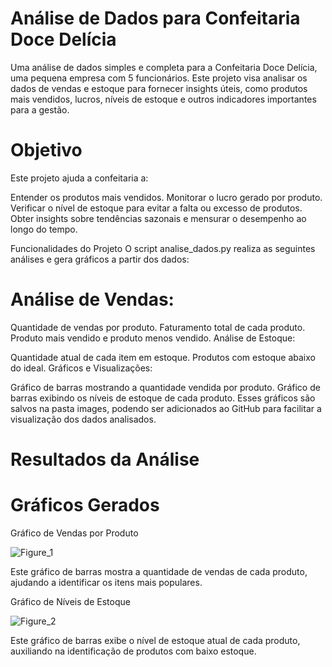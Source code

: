 # Análise de Dados para Confeitaria Doce Delícia


Uma análise de dados simples e completa para a Confeitaria Doce Delícia, uma pequena empresa com 5 funcionários. Este projeto visa analisar os dados de vendas e estoque para fornecer insights úteis, como produtos mais vendidos, lucros, níveis de estoque e outros indicadores importantes para a gestão.


# Objetivo
Este projeto ajuda a confeitaria a:

Entender os produtos mais vendidos.
Monitorar o lucro gerado por produto.
Verificar o nível de estoque para evitar a falta ou excesso de produtos.
Obter insights sobre tendências sazonais e mensurar o desempenho ao longo do tempo.


Funcionalidades do Projeto
O script analise_dados.py realiza as seguintes análises e gera gráficos a partir dos dados:


# Análise de Vendas:

Quantidade de vendas por produto.
Faturamento total de cada produto.
Produto mais vendido e produto menos vendido.
Análise de Estoque:

Quantidade atual de cada item em estoque.
Produtos com estoque abaixo do ideal.
Gráficos e Visualizações:

Gráfico de barras mostrando a quantidade vendida por produto.
Gráfico de barras exibindo os níveis de estoque de cada produto.
Esses gráficos são salvos na pasta images, podendo ser adicionados ao GitHub para facilitar a visualização dos dados analisados.


# Resultados da Análise

# Gráficos Gerados

 Gráfico de Vendas por Produto


 ![Figure_1](https://github.com/user-attachments/assets/ef2538e7-c6e6-4728-9204-bb0cae620679)

 
Este gráfico de barras mostra a quantidade de vendas de cada produto, ajudando a identificar os itens mais populares.




 Gráfico de Níveis de Estoque


![Figure_2](https://github.com/user-attachments/assets/c2e7c28d-0316-4290-850e-998eee74a56d)


Este gráfico de barras exibe o nível de estoque atual de cada produto, auxiliando na identificação de produtos com baixo estoque.



